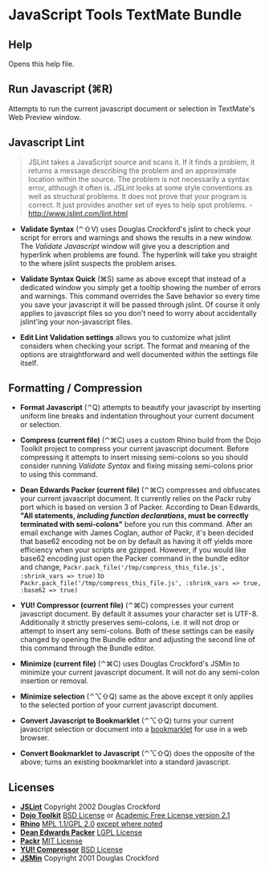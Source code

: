 JavaScript Tools TextMate Bundle
===

Help
---

Opens this help file.

Run Javascript (⌘R)
---

Attempts to run the current javascript document or selection in TextMate's Web Preview window.

Javascript Lint
---

> JSLint takes a JavaScript source and scans it. If it finds a problem, it returns a message describing the problem and an approximate location within the source. The problem is not necessarily a syntax error, although it often is. JSLint looks at some style conventions as well as structural problems. It does not prove that your program is correct. It just provides another set of eyes to help spot problems. - <http://www.jslint.com/lint.html>

* **Validate Syntax** (⌃⇧V) uses Douglas Crockford's jslint to check your script for errors and warnings and shows the results in a new window. The *Validate Javascript* window will give you a description and hyperlink when problems are found. The hyperlink will take you straight to the where jslint suspects the problem arises.

* **Validate Syntax Quick** (⌘S) same as above except that instead of a dedicated window you simply get a tooltip showing the number of errors and warnings. This command overrides the Save behavior so every time you save your javascript it will be passed through jslint. Of course it only applies to javascript files so you don't need to worry about accidentally jslint'ing your non-javascript files.

* **Edit Lint Validation settings** allows you to customize what jslint considers when checking your script. The format and meaning of the options are straightforward and well documented within the settings file itself.

Formatting / Compression
---

* **Format Javascript** (⌃Q) attempts to beautify your javascript by inserting uniform line breaks and indentation throughout your current document or selection.

* **Compress (current file)** (⌃⌘C) uses a custom Rhino build from the Dojo Toolkit project to compress your current javascript document. Before compressing it attempts to insert missing semi-colons so you should consider running *Validate Syntax* and fixing missing semi-colons prior to using this command.

* **Dean Edwards Packer (current file)** (⌃⌘C) compresses and obfuscates your current javascript document. It currently relies on the Packr ruby port which is based on version 3 of Packer. According to Dean Edwards, **"All statements, *including function declarations*, must be correctly terminated with semi-colons"** before you run this command. After an email exchange with James Coglan, author of Packr, it's been decided that base62 encoding not be on by default as having it off yields more efficiency when your scripts are gzipped. However, if you would like base62 encoding just open the Packer command in the bundle editor and change, `Packr.pack_file('/tmp/compress_this_file.js', :shrink_vars => true)` to `Packr.pack_file('/tmp/compress_this_file.js', :shrink_vars => true, :base62 => true)`

* **YUI! Compressor (current file)** (⌃⌘C) compresses your current javascript document. By default it assumes your character set is UTF-8. Additionally it strictly preserves semi-colons, i.e. it will not drop or attempt to insert any semi-colons. Both of these settings can be easily changed by opening the Bundle editor and adjusting the second line of this command through the Bundle editor.

* **Minimize (current file)** (⌃⌘C) uses Douglas Crockford's JSMin to minimize your current javascript document. It will not do any semi-colon insertion or removal.

* **Minimize selection** (⌃⌥⇧Q) same as the above except it only applies to the selected portion of your current javascript document.

* **Convert Javascript to Bookmarklet** (⌃⌥⇧Q) turns your current javascript selection or document into a [bookmarklet][bkml] for use in a web browser.

* **Convert Bookmarklet to Javascript** (⌃⌥⇧Q) does the opposite of the above; turns an existing bookmarklet into a standard javascript.


Licenses
---

* **[JSLint][lint]** Copyright 2002 Douglas Crockford
* **[Dojo Toolkit][dojo]** [BSD License][dbsd] or [Academic Free License version 2.1][dafl]
* **[Rhino][rhino]** [MPL 1.1/GPL 2.0][rmpl] [except where noted][radd]
* **[Dean Edwards Packer][pack]** [LGPL License][lgpl]
* **[Packr][packr]** [MIT License][mit]
* **[YUI! Compressor][yuic]** [BSD License][ybsd]
* **[JSMin][jsmin]** Copyright 2001 Douglas Crockford

[rhino]:  http://developer.mozilla.org/en/docs/Rhino_documentation
[rmpl]:   http://www.mozilla.org/MPL/
[radd]:   http://developer.mozilla.org/en/docs/Rhino_License
[dojo]:   http://dojotoolkit.org/docs/shrinksafe
[dbsd]:   http://trac.dojotoolkit.org/browser/dojo/trunk/LICENSE#L13
[dafl]:   http://trac.dojotoolkit.org/browser/dojo/trunk/LICENSE#L43
[pack]:   http://dean.edwards.name/packer/
[packr]:  http://blog.jcoglan.com/packr/
[lint]:   http://www.jslint.com/
[lgpl]:   http://creativecommons.org/licenses/LGPL/2.1/
[mit]:    http://www.opensource.org/licenses/mit-license
[yuic]:   http://developer.yahoo.com/yui/compressor/
[ybsd]:   http://developer.yahoo.com/yui/license.html
[jsmin]:  http://www.crockford.com/javascript/jsmin.html
[bkml]:   http://en.wikipedia.org/wiki/Bookmarklet